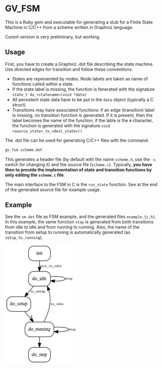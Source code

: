 # GV_FSM

This is a Ruby gem and executable for generating a stub for a Finite State Machine in C/C++ from a scheme written in Graphviz language.

Curent version is very preliminary, but working.

## Usage

First, you have to create a Graphviz .dot file describing the state machine. Use directed edges for transition and follow these conventions:

* States are represented by nodes. Node labels are taken as name of functions called within a state.
* If the state label is missing, the function is fenerated with the signature `state_t do_<statename>(void *data)`
* All persistent state data have to be put in the `data` object (typically a C struct)
* Transitions may have associated functions: if an edge (transition) label is missing, no transition function is generated. If it is present, then the label becomes the name of the function; if the lable is the `#` character, the function is generated with the signature `void <source_state>_to_<dest_state>()`
  
The .dot file can be used for generating C/C++ files with the command:

```sh
gv_fsm scheme.dot
```

This generates a header file (by default with the name `scheme.h`, use the `-s` switch for changing it) and the source file (`scheme.c`). Typically, **you have then to provide the implementation of state and transition functions by only editing the `scheme.c` file**.

The main interface to the FSM in C is the `run_state` function. See at the end of the generated source file for example usage.

## Example

See the `sm.dot` file as FSM example, and the generated files `example.{c,h}`. In this example, the same function `stay` is generated from both transitions from idle to idle and from running to running. Also, the name of the transition from setup to running is automatically generated (as `setup_to_running`).

![Example graph](example.png)